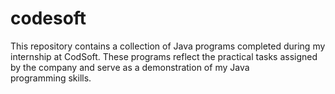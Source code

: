 # codesoft
This repository contains a collection of Java programs completed during my internship at CodSoft. These programs reflect the practical tasks assigned by the company and serve as a demonstration of my Java programming skills.
